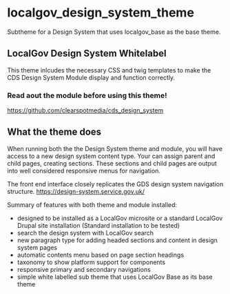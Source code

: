 # localgov_design_system_theme
Subtheme for a Design System that uses localgov_base as the base theme.

## LocalGov Design System Whitelabel

This theme inlcudes the necessary CSS and twig templates to make the CDS Design System Module display and function correctly.

### Read aout the module before using this theme!
https://github.com/clearspotmedia/cds_design_system

## What the theme does
When running both the the Design System theme and module, you will have access to a new design system content type. Your can assign parent and child pages, creating sections. These sections and child pages are output into well considered responsive menus for navigation.

The front end interface closely replicates the GDS design system navigation structure.  https://design-system.service.gov.uk/


Summary of features with both theme and module installed:

* designed to be installed as a LocalGov microsite or a standard LocalGov Drupal site installation (Standard installation to be tested)
* search the design system with LocalGov search
* new paragraph type for adding headed sections and content in design system pages
* automatic contents menu based on page section headings
* taxonomy to show platform support for components
* responsive primary and secondary navigations
* simple white labelled sub theme that uses LocalGov Base as its base theme
